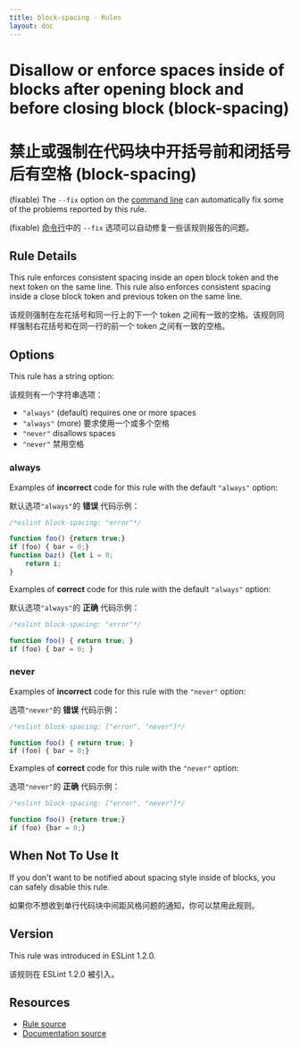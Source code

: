 ```yaml
---
title: block-spacing - Rules
layout: doc
---
```

<!-- Note: No pull requests accepted for this file. See README.md in the root directory for details. -->

# Disallow or enforce spaces inside of blocks after opening block and before closing block (block-spacing)

# 禁止或强制在代码块中开括号前和闭括号后有空格 (block-spacing)

(fixable) The `--fix` option on the [command line](../user-guide/command-line-interface#fix) can automatically fix some of the problems reported by this rule.

(fixable) [命令行](../user-guide/command-line-interface#fix)中的 `--fix` 选项可以自动修复一些该规则报告的问题。

## Rule Details

This rule enforces consistent spacing inside an open block token and the next token on the same line. This rule also enforces consistent spacing inside a close block token and previous token on the same line.

该规则强制在左花括号和同一行上的下一个 token 之间有一致的空格。该规则同样强制右花括号和在同一行的前一个 token 之间有一致的空格。

## Options

This rule has a string option:

该规则有一个字符串选项：

* `"always"` (default) requires one or more spaces
* `"always"` (more) 要求使用一个或多个空格
* `"never"` disallows spaces
* `"never"` 禁用空格

### always

Examples of **incorrect** code for this rule with the default `"always"` option:

默认选项`"always"`的 **错误** 代码示例：

```js
/*eslint block-spacing: "error"*/

function foo() {return true;}
if (foo) { bar = 0;}
function baz() {let i = 0;
    return i;
}
```

Examples of **correct** code for this rule with the default `"always"` option:

默认选项`"always"`的 **正确** 代码示例：

```js
/*eslint block-spacing: "error"*/

function foo() { return true; }
if (foo) { bar = 0; }
```

### never

Examples of **incorrect** code for this rule with the `"never"` option:

选项`"never"`的 **错误** 代码示例：

```js
/*eslint block-spacing: ["error", "never"]*/

function foo() { return true; }
if (foo) { bar = 0;}
```

Examples of **correct** code for this rule with the `"never"` option:

选项`"never"`的 **正确** 代码示例：

```js
/*eslint block-spacing: ["error", "never"]*/

function foo() {return true;}
if (foo) {bar = 0;}
```

## When Not To Use It

If you don't want to be notified about spacing style inside of blocks, you can safely disable this rule.

如果你不想收到单行代码块中间距风格问题的通知，你可以禁用此规则。

## Version

This rule was introduced in ESLint 1.2.0.

该规则在 ESLint 1.2.0 被引入。

## Resources

* [Rule source](https://github.com/eslint/eslint/tree/master/lib/rules/block-spacing.js)
* [Documentation source](https://github.com/eslint/eslint/tree/master/docs/rules/block-spacing.md)
